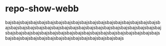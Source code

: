 # repo-show-webb
bajsbajsbajsbajsbajsbajsbajsbajsbajsbajsbajsbajsbajsbajsbajsbajsbajsbajsbajsbajsbajsbajsbajsbajsbajsbajsbajsbajsbajsbajsbajsbajsbajsbajsbajsbajsbajsbajsbajsbajsbajsbajsbajsbajsbajsbajsbajsbajsbajsbajsbajsbajsbajsbajsbajsbajsbajsbajsbajsbajsbajsbajsbajsbajsbajsbajsbajsbajsbajs 